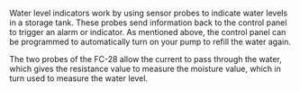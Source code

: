 Water level indicators work by using sensor probes to indicate water levels in a storage tank. These probes send information back to the control panel to trigger an alarm or indicator. As mentioned above, the control panel can be programmed to automatically turn on your pump to refill the water again.

The two probes of the FC-28 allow the current to pass through the water, which gives the resistance value to measure the moisture value, which in turn used to measure the water level. 

